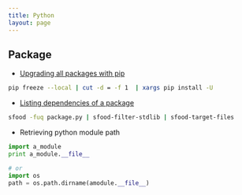 ```yaml
---
title: Python
layout: page
---
```


## Package

* [Upgrading all packages with pip](http://stackoverflow.com/questions/2720014/upgrading-all-packages-with-pip)

``` bash
pip freeze --local | cut -d = -f 1  | xargs pip install -U
```

* [Listing dependencies of a package](http://stackoverflow.com/questions/2875232/list-python-package-dependencies-without-loading-them)

``` bash
sfood -fuq package.py | sfood-filter-stdlib | sfood-target-files
```
* Retrieving python module path

``` python
import a_module
print a_module.__file__

# or
import os
path = os.path.dirname(amodule.__file__)
```
